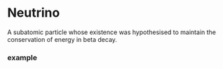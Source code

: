 # Neutrino
A subatomic particle whose existence was hypothesised to maintain the conservation of energy in beta decay.

### example 
